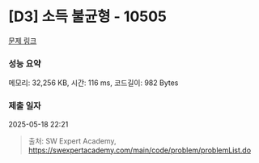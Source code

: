 # [D3] 소득 불균형 - 10505 

[문제 링크](https://swexpertacademy.com/main/code/problem/problemDetail.do?contestProbId=AXNP4CvauaMDFAXS) 

### 성능 요약

메모리: 32,256 KB, 시간: 116 ms, 코드길이: 982 Bytes

### 제출 일자

2025-05-18 22:21



> 출처: SW Expert Academy, https://swexpertacademy.com/main/code/problem/problemList.do